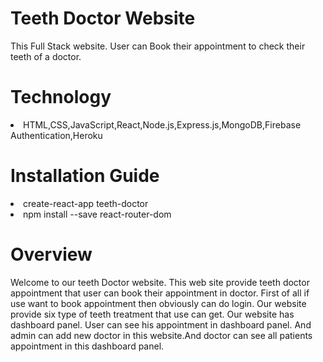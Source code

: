 <h1>Teeth Doctor Website</h1>
This Full Stack website. User can Book their appointment to check their teeth of a doctor.

<h1>Technology</h1>
<li>HTML,CSS,JavaScript,React,Node.js,Express.js,MongoDB,Firebase Authentication,Heroku</li>

<h1>Installation Guide</h1>
<li>create-react-app teeth-doctor</li>
<li>npm install --save react-router-dom</li>

<h1>Overview</h1>
Welcome to our teeth Doctor website. This web site provide teeth doctor appointment that user can book their appointment in doctor. First of all if use want to book appointment then obviously can do login. Our website provide six type of teeth treatment that use can get. Our website has dashboard panel. User can see his appointment in dashboard panel. And admin can add new doctor in this website.And doctor can see all patients appointment in this dashboard panel.